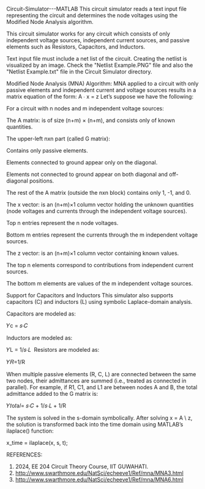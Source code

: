 Circuit-Simulator---MATLAB
This circuit simulator reads a text input file representing the circuit and determines the node voltages using the Modified Node Analysis algorithm.

This circuit simulator works for any circuit which consists of only independent voltage sources, independent current sources, and passive elements such as Resistors, Capacitors, and Inductors.

Text input file must include a net list of the circuit. Creating the netlist is visualized by an image. Check the "Netlist Example.PNG" file and also the "Netlist Example.txt" file in the Circuit Simulator directory.

Modified Node Analysis (MNA) Algorithm:
MNA applied to a circuit with only passive elements and independent current and voltage sources results in a matrix equation of the form:
A ∙ x = z
Let’s suppose we have the following:

For a circuit with n nodes and m independent voltage sources:

The A matrix:
is of size (n+m) × (n+m), and consists only of known quantities.

The upper-left nxn part (called G matrix):

Contains only passive elements.

Elements connected to ground appear only on the diagonal.

Elements not connected to ground appear on both diagonal and off-diagonal positions.

The rest of the A matrix (outside the nxn block) contains only 1, -1, and 0.

The x vector:
is an (n+m)×1 column vector holding the unknown quantities (node voltages and currents through the independent voltage sources).

Top n entries represent the n node voltages.

Bottom m entries represent the currents through the m independent voltage sources.

The z vector:
is an (n+m)×1 column vector containing known values.

The top n elements correspond to contributions from independent current sources.

The bottom m elements are values of the m independent voltage sources.

Support for Capacitors and Inductors
This simulator also supports capacitors (C) and inductors (L) using symbolic Laplace-domain analysis.

Capacitors are modeled as:

𝑌c = 𝑠⋅𝐶

Inductors are modeled as:

𝑌L = 1/𝑠⋅𝐿
​ 
Resistors are modeled as:

𝑌𝑅=1/R
 
When multiple passive elements (R, C, L) are connected between the same two nodes, their admittances are summed (i.e., treated as connected in parallel). For example, if R1, C1, and L1 are between nodes A and B, the total admittance added to the G matrix is:

𝑌𝑡o𝑡a𝑙= 𝑠⋅𝐶 + 1/𝑠⋅𝐿 + 1/R

 
The system is solved in the s-domain symbolically. After solving x = A \ z, the solution is transformed back into the time domain using MATLAB’s ilaplace() function:

x_time = ilaplace(x, s, t);

REFERENCES:
1. 2024,  EE 204 Circuit Theory Course, IIT GUWAHATI.
2. http://www.swarthmore.edu/NatSci/echeeve1/Ref/mna/MNA3.html
3. http://www.swarthmore.edu/NatSci/echeeve1/Ref/mna/MNA6.html
